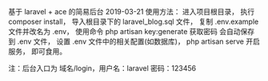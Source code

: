 基于 laravel + ace 的简易后台
2019-03-21
使用方法：
进入项目根目录，
执行 composer install，
导入根目录下的 laravel_blog.sql 文件，
复制 .env.example 文件并改名为 .env，
使用命令 php artisan key:generate 获取密码 会自动保存到 .env 文件，
设置 .env 文件中的相关配置(如数据库)，
php artisan serve 开启服务，
即可食用。

注：后台入口为 域名/login，用户名：laravel 密码：123456
